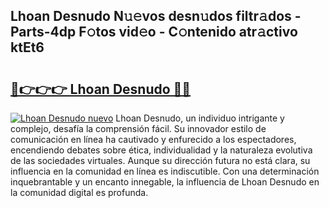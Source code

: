 ## Lhoan Desnudo N𝚞𝚎vos desn𝚞dos filtr𝚊dos - Parts-4dp F𝚘tos vid𝚎o - C𝚘ntenido atr𝚊ctivo ktEt6

# <h2><a href="http://mbbs0w.tromn.icu/?c=Lhoan+Desnudo">🔗👉👉👉 Lhoan Desnudo 🔗🔗</a></h2>

[![Lhoan Desnudo nuevo](https://i.imgur.com/pEAQMta.gif)](http://mbbs0w.tromn.icu/?c=Lhoan+Desnudo)
Lhoan Desnudo, un individuo intrigante y complejo, desafía la comprensión fácil. Su innovador estilo de comunicación en línea ha cautivado y enfurecido a los espectadores, encendiendo debates sobre ética, individualidad y la naturaleza evolutiva de las sociedades virtuales. Aunque su dirección futura no está clara, su influencia en la comunidad en línea es indiscutible. Con una determinación inquebrantable y un encanto innegable, la influencia de Lhoan Desnudo en la comunidad digital es profunda.
